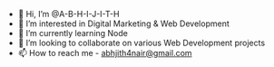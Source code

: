 - 👋 Hi, I’m @A-B-H-I-J-I-T-H
- 👀 I’m interested in Digital Marketing & Web Development
- 🌱 I’m currently learning Node
- 💞️ I’m looking to collaborate on various Web Development projects
- 📫 How to reach me  - abhjith4nair@gmail.com

<!---
A-B-H-I-J-I-T-H/A-B-H-I-J-I-T-H is a ✨ special ✨ repository because its `README.md` (this file) appears on your GitHub profile.
You can click the Preview link to take a look at your changes.
--->
